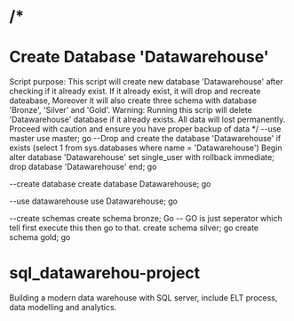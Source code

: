 /*
==================================
Create Database 'Datawarehouse'
===================================
Script purpose:
      This script will create new database 'Datawarehouse' after checking if it already exist.
If it already exist, it will drop and recreate dateabase, Moreover it will also create three 
schema with database 'Bronze', 'Silver' and 'Gold'.
Warning:
		Running this scrip will delete 'Datawarehouse' database if it already exists.
		All data will lost permanently. Proceed with caution and ensure you have proper backup of data
*/
--use master
use master;
 go
--Drop and create the database 'Datawarehouse'
if exists (select 1 from sys.databases where name = 'Datawarehouse')
Begin
	alter database 'Datawarehouse' set single_user with rollback immediate;
	drop database 'Datawarehouse'
end;
go

--create database 
create database Datawarehouse;
go 

--use datawarehouse
use Datawarehouse;
go 

--create schemas
create schema bronze;
Go -- GO is just seperator which tell first execute this then go to that.
create schema silver;
go
create schema gold;
go


# sql_datawarehou-project
Building a modern data warehouse with SQL server, include ELT process, data modelling and analytics.
